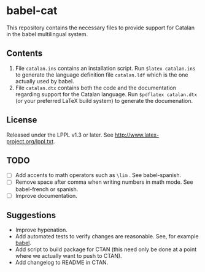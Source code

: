 # babel-cat

This repository contains the necessary files to provide support for Catalan in
the babel multilingual system.

## Contents

  1. File `catalan.ins` contains an installation script. Run `$latex catalan.ins`
     to generate the language definition file `catalan.ldf` which is the one
     actually used by babel.
  2. File `catalan.dtx` contains both the code and the documentation regarding
     support for the Catalan language. Run `$pdflatex catalan.dtx` (or your
     preferred LaTeX build system) to generate the documenation.

## License

Released under the LPPL v1.3 or later. See http://www.latex-project.org/lppl.txt.

## TODO

  - [ ] Add accents to math operators such as `\lim` . See babel-spanish.
  - [ ] Remove space after comma when writing numbers in math mode. See
        babel-french or spanish.
  - [ ] Improve documentation.

## Suggestions

  - Improve hypenation.
  - Add automated tests to verify changes are reasonable. See, for example
      [babel](https://github.com/latex3/babel).
  - Add script to build package for CTAN (this need only be done at a point
      where we actually want to push to CTAN).
  - Add changelog to README in CTAN.
